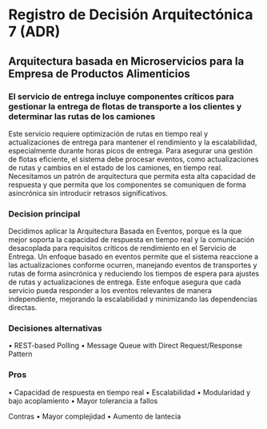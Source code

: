 # Registro de Decisión Arquitectónica 7 (ADR)
## Arquitectura basada en Microservicios para la Empresa de Productos Alimenticios

### El servicio de entrega incluye componentes críticos para gestionar la entrega de flotas de transporte a los clientes y determinar las rutas de los camiones
Este servicio requiere optimización de rutas en tiempo real y actualizaciones de entrega para mantener el rendimiento y la escalabilidad, especialmente durante 
horas picos de entrega. Para asegurar una gestión de flotas eficiente, el sistema debe procesar eventos, como actualizaciones de rutas y cambios en el estado 
de los camiones, en tiempo real. Necesitamos un patrón de arquitectura que permita esta alta capacidad de respuesta y que permita que los componentes se comuniquen 
de forma asincrónica sin introducir retrasos significativos.

### Decision principal
Decidimos aplicar la Arquitectura Basada en Eventos, porque es la que mejor soporta la capacidad de respuesta en tiempo real y la comunicación desacoplada para
requisitos críticos de rendimiento en el Servicio de Entrega. Un enfoque basado en eventos permite que el sistema reaccione a las actualizaciones conforme ocurren, 
manejando eventos de transportes y rutas de forma asincrónica y reduciendo los tiempos de espera para ajustes de rutas y actualizaciones de entrega. Este enfoque 
asegura que cada servicio pueda responder a los eventos relevantes de manera independiente, mejorando la escalabilidad y minimizando las dependencias directas.

### Decisiones alternativas
•	REST-based Polling
•	Message Queue with Direct Request/Response Pattern

### Pros
•  Capacidad de respuesta en tiempo real
•  Escalabilidad
•  Modularidad y bajo acoplamiento
•  Mayor tolerancia a fallos

Contras
•  Mayor complejidad
•  Aumento de lantecia
